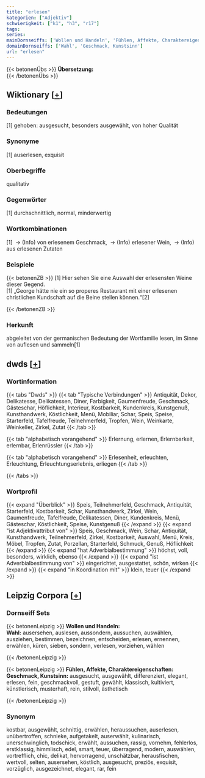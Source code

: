 ```yaml
---
title: "erlesen"
kategorien: ["Adjektiv"]
schwierigkeit: ["k1", "h3", "r17"]
tags:
series:
mainDornseiffs: ['Wollen und Handeln', 'Fühlen, Affekte, Charaktereigenschaften']
domainDornseiffs: ['Wahl', 'Geschmack, Kunstsinn']
url: "erlesen"
---
```


{{< betonenÜbs >}}
**Übersetzung:**  
{{< /betonenÜbs >}}

## Wiktionary [[+](https://de.wiktionary.org/wiki/erlesen)]

### Bedeutungen
[1] gehoben: ausgesucht, besonders ausgewählt, von hoher Qualität  

### Synonyme
[1] auserlesen, exquisit  

### Oberbegriffe
qualitativ  

### Gegenwörter
[1] durchschnittlich, normal, minderwertig  

### Wortkombinationen
[1]  -> (Info) von erlesenem Geschmack,  -> (Info) erlesener Wein,  -> (Info) aus erlesenen Zutaten  

### Beispiele
{{< betonenZB >}}
[1] Hier sehen Sie eine Auswahl der erlesensten Weine dieser Gegend.  
[1] „George hätte nie ein so properes Restaurant mit einer erlesenen christlichen Kundschaft auf die Beine stellen können.“[2]  

{{< /betonenZB >}}
### Herkunft
abgeleitet von der germanischen Bedeutung der Wortfamilie lesen, im Sinne von auflesen und sammeln[1]  



## dwds [[+](https://www.dwds.de/wb/erlesen)]

### Wortinformation
{{< tabs "Dwds" >}}
{{< tab "Typische Verbindungen" >}}
Antiquität, Dekor, Delikatesse, Delikatessen, Diner, Farbigkeit, Gaumenfreude, Geschmack, Gästeschar, Höflichkeit, Interieur, Kostbarkeit, Kundenkreis, Kunstgenuß, Kunsthandwerk, Köstlichkeit, Menü, Mobiliar, Schar, Speis, Speise, Starterfeld, Tafelfreude, Teilnehmerfeld, Tropfen, Wein, Weinkarte, Weinkeller, Zirkel, Zutat
{{< /tab >}}

{{< tab "alphabetisch vorangehend" >}}
Erlernung, erlernen, Erlernbarkeit, erlernbar, Erlenrüssler
{{< /tab >}}

{{< tab "alphabetisch vorangehend" >}}
Erlesenheit, erleuchten, Erleuchtung, Erleuchtungserlebnis, erliegen
{{< /tab >}}

{{< /tabs >}}

### Wortprofil
{{< expand "Überblick" >}} Speis, Teilnehmerfeld, Geschmack, Antiquität, Starterfeld, Kostbarkeit, Schar, Kunsthandwerk, Zirkel, Wein, Gaumenfreude, Tafelfreude, Delikatessen, Diner, Kundenkreis, Menü, Gästeschar, Köstlichkeit, Speise, Kunstgenuß {{< /expand >}}
{{< expand "ist Adjektivattribut von" >}} Speis, Geschmack, Wein, Schar, Antiquität, Kunsthandwerk, Teilnehmerfeld, Zirkel, Kostbarkeit, Auswahl, Menü, Kreis, Möbel, Tropfen, Zutat, Porzellan, Starterfeld, Schmuck, Genuß, Höflichkeit {{< /expand >}}
{{< expand "hat Adverbialbestimmung" >}} höchst, voll, besonders, wirklich, ebenso {{< /expand >}}
{{< expand "ist Adverbialbestimmung von" >}} eingerichtet, ausgestattet, schön, wirken {{< /expand >}}
{{< expand "in Koordination mit" >}} klein, teuer {{< /expand >}}

## Leipzig Corpora [[+](https://corpora.uni-leipzig.de/en/res?word=erlesen&corpusId=deu_newscrawl-public_2018)]

### Dornseiff Sets
{{< betonenLeipzig >}}
**Wollen und Handeln:**  
**Wahl:** ausersehen, auslesen, aussondern, aussuchen, auswählen, ausziehen, bestimmen, bezeichnen, entscheiden, erlesen, ernennen, erwählen, küren, sieben, sondern, verlesen, vorziehen, wählen  

{{< /betonenLeipzig >}}


{{< betonenLeipzig >}}
**Fühlen, Affekte, Charaktereigenschaften:**  
**Geschmack, Kunstsinn:** ausgesucht, ausgewählt, differenziert, elegant, erlesen, fein, geschmackvoll, gestuft, gewählt, klassisch, kultiviert, künstlerisch, musterhaft, rein, stilvoll, ästhetisch  

{{< /betonenLeipzig >}}

### Synonym
kostbar, ausgewählt, schnittig, erwählen, heraussuchen, auserlesen, unübertroffen, schnieke, aufgetakelt, auserwählt, kulinarisch, unerschwinglich, todschick, erwählt, aussuchen, rassig, vornehm, fehlerlos, erstklassig, himmlisch, edel, smart, teuer, überragend, modern, auswählen, vortrefflich, chic, delikat, hervorragend, unschätzbar, herausfischen, wertvoll, selten, ausersehen, köstlich, ausgesucht, preziös, exquisit, vorzüglich, ausgezeichnet, elegant, rar, fein

